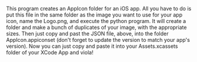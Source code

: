 This program creates an AppIcon folder for an iOS app. 
All you have to do is put this file in the same folder as the image you want to use for your app icon, 
name the Logo.png, and execute the python program. 
It will create a folder and make a bunch of duplicates of your image, with the appropriate sizes. 
Then just copy and past the JSON file, above, into the folder AppIcon.appiconset 
(don't forget to update the version to match your app's version). 
Now you can just copy and paste it into your Assets.xcassets folder of your XCode App and viola!

